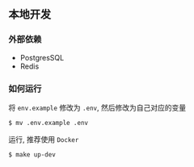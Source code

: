 ## 本地开发

### 外部依赖
- PostgresSQL
- Redis

### 如何运行
将 ```env.example``` 修改为 ```.env```, 然后修改为自己对应的变量
```bash
$ mv .env.example .env
```

运行, 推荐使用 `Docker`
```bash
$ make up-dev
```


